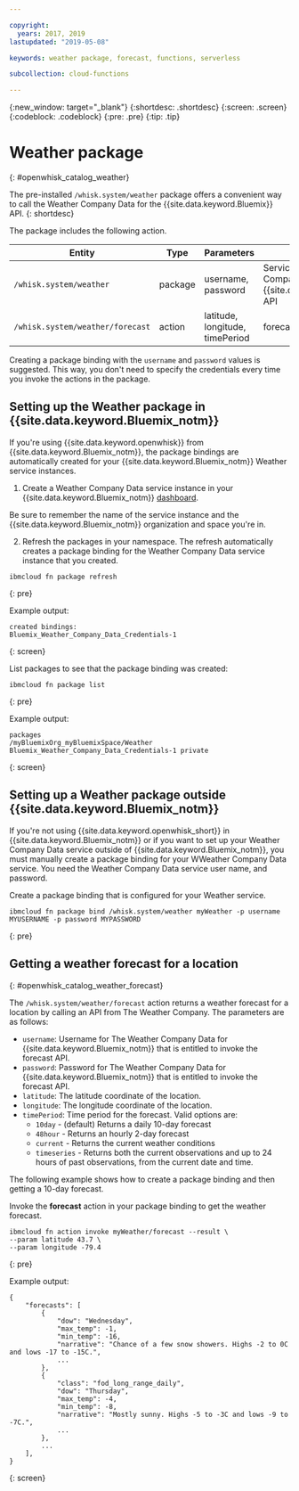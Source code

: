 ```yaml
---

copyright:
  years: 2017, 2019
lastupdated: "2019-05-08"

keywords: weather package, forecast, functions, serverless 

subcollection: cloud-functions

---
```


{:new_window: target="_blank"}
{:shortdesc: .shortdesc}
{:screen: .screen}
{:codeblock: .codeblock}
{:pre: .pre}
{:tip: .tip}

# Weather package
{: #openwhisk_catalog_weather}

The pre-installed `/whisk.system/weather` package offers a convenient way to call the Weather Company Data for the {{site.data.keyword.Bluemix}} API.
{: shortdesc}

The package includes the following action.

| Entity | Type | Parameters | Description |
| --- | --- | --- | --- |
| `/whisk.system/weather` | package | username, password | Services from the Weather Company Data for the {{site.data.keyword.Bluemix_notm}} API  |
| `/whisk.system/weather/forecast` | action | latitude, longitude, timePeriod | forecast for specified time period|

Creating a package binding with the `username` and `password` values is suggested. This way, you don't need to specify the credentials every time you invoke the actions in the package.

## Setting up the Weather package in {{site.data.keyword.Bluemix_notm}}

If you're using {{site.data.keyword.openwhisk}} from {{site.data.keyword.Bluemix_notm}}, the package bindings are automatically created for your {{site.data.keyword.Bluemix_notm}} Weather service instances.

1. Create a Weather Company Data service instance in your {{site.data.keyword.Bluemix_notm}} [dashboard](http://cloud.ibm.com).

  Be sure to remember the name of the service instance and the {{site.data.keyword.Bluemix_notm}} organization and space you're in.

2. Refresh the packages in your namespace. The refresh automatically creates a package binding for the Weather Company Data service instance that you created.
  ```
  ibmcloud fn package refresh
  ```
  {: pre}

  Example output:
  ```
  created bindings:
  Bluemix_Weather_Company_Data_Credentials-1
  ```
  {: screen}

  List packages to see that the package binding was created:
  ```
  ibmcloud fn package list
  ```
  {: pre}

  Example output:
  ```
  packages
  /myBluemixOrg_myBluemixSpace/Weather Bluemix_Weather_Company_Data_Credentials-1 private
  ```
  {: screen}

## Setting up a Weather package outside {{site.data.keyword.Bluemix_notm}}

If you're not using {{site.data.keyword.openwhisk_short}} in {{site.data.keyword.Bluemix_notm}} or if you want to set up your Weather Company Data service outside of {{site.data.keyword.Bluemix_notm}}, you must manually create a package binding for your WWeather Company Data service. You need the Weather Company Data service user name, and password.

Create a package binding that is configured for your Weather service.
```
ibmcloud fn package bind /whisk.system/weather myWeather -p username MYUSERNAME -p password MYPASSWORD
```
{: pre}

## Getting a weather forecast for a location
{: #openwhisk_catalog_weather_forecast}

The `/whisk.system/weather/forecast` action returns a weather forecast for a location by calling an API from The Weather Company. The parameters are as follows:

- `username`: Username for The Weather Company Data for {{site.data.keyword.Bluemix_notm}} that is entitled to invoke the forecast API.
- `password`: Password for The Weather Company Data for {{site.data.keyword.Bluemix_notm}} that is entitled to invoke the forecast API.
- `latitude`: The latitude coordinate of the location.
- `longitude`: The longitude coordinate of the location.
- `timePeriod`: Time period for the forecast. Valid options are:
  - `10day` - (default) Returns a daily 10-day forecast
  - `48hour` - Returns an hourly 2-day forecast
  - `current` - Returns the current weather conditions
  - `timeseries` - Returns both the current observations and up to 24 hours of past observations, from the current date and time.

The following example shows how to create a package binding and then getting a 10-day forecast.

Invoke the **forecast** action in your package binding to get the weather forecast.
```
ibmcloud fn action invoke myWeather/forecast --result \
--param latitude 43.7 \
--param longitude -79.4
```
{: pre}

Example output:
```
{
    "forecasts": [
        {
            "dow": "Wednesday",
            "max_temp": -1,
            "min_temp": -16,
            "narrative": "Chance of a few snow showers. Highs -2 to 0C and lows -17 to -15C.",
            ...
        },
        {
            "class": "fod_long_range_daily",
            "dow": "Thursday",
            "max_temp": -4,
            "min_temp": -8,
            "narrative": "Mostly sunny. Highs -5 to -3C and lows -9 to -7C.",
            ...
        },
        ...
    ],
}
```
{: screen}
